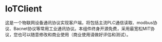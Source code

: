 # IoTClient
这是一个物联网设备通讯协议实现客户端，将包括主流PLC通信读取、modbus协议、Bacnet协议等常用工业通讯协议。本组件终身开源免费，采用最宽松MIT协议，您也可以随意修改和商业使用（商业使用请做好评估和测试）。

